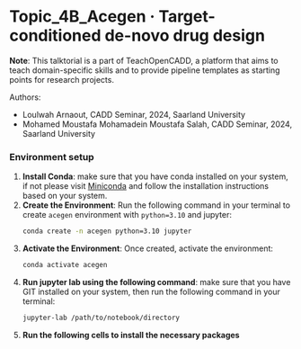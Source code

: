 # Topic_4B_Acegen · Target-conditioned de-novo drug design


**Note**: This talktorial is a part of TeachOpenCADD, a platform that aims to teach domain-specific skills and to provide pipeline templates as starting points for research projects.


Authors:
- Loulwah Arnaout, CADD Seminar, 2024, Saarland University
- Mohamed Moustafa Mohamadein Moustafa Salah, CADD Seminar, 2024, Saarland University


### Environment setup
1. **Install Conda**: make sure that you have conda installed on your system, if not please visit [Miniconda](https://docs.anaconda.com/miniconda/install/) and follow the installation instructions based on your system.
2. **Create the Environment**: Run the following command in your terminal to create `acegen` environment with `python=3.10` and jupyter:
   ```bash
   conda create -n acegen python=3.10 jupyter
   ```
3. **Activate the Environment**: Once created, activate the environment:
    ```bash
    conda activate acegen
    ```
4. **Run jupyter lab using the following command**: make sure that you have GIT installed on your system, then run the following command in your terminal:
    ```bash
    jupyter-lab /path/to/notebook/directory
    ```
5. **Run the following cells to install the necessary packages**
